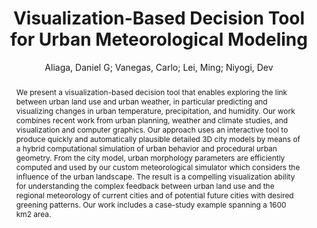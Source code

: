 ---
layout: technique
title: Visualization-Based Decision Tool for Urban Meteorological Modeling
classifications:
    system_type: "True"
    technique: "False"
    design_study: "False"
    evaluation: "False"
    data: "False"
    analysis: "False"
    generation: "False"
    curation_and_transformation: "False"
    management: "False"
    modeling: "False"
    urban_analysis: "True"
    visualization: "True"
    sunlight_access: "False"
    wind_ventilation: "False"
    view_impact: "False"
    energy: "False"
    damage_and_disaster_management: "False"
    climate: "True"
    sound: "False"
    property_cadastre: "False"
    other_use: "False"
    lookup: "False"
    browse: "True"
    locate: "False"
    explore: "True"
    identify: "True"
    compare: "True"
    summarize: "False"
    distribution: "True"
    trends: "False"
    outliers: "False"
    extremes: "True"
    features: "True"
    target_discovery: "False"
    target_access: "False"
    spatial_relation: "False"
    buildings: "True"
    streets: "True"
    nature: "True"
    uniform_discretization: "True"
    structural_subdivision: "False"
    univariate: "False"
    multivariate: "True"
    volumetric: "False"
    temporal: "True"
    sensing: "False"
    statistical: "False"
    simulation_based: "True"
    learning_based: "False"
    surveyed: "False"
    site: "False"
    block: "False"
    multi_block: "True"
    city: "True"
    va_wo_model: "False"
    post_model: "True"
    model_integrated: "False"
    assisted_models: "False"
    overlay: "True"
    embedded: "False"
    linked: "False"
    temporal_jx: "False"
    spatial_jx: "False"
    filter: "False"
    aggregate: "False"
    embed: "False"
    glyphs: "False"
    bar_charts: "False"
    scatterplots: "False"
    matrix: "False"
    parallel_coordinates: "False"
    map_2d: "True"
    map_3d: "True"
    walking: "False"
    steering: "False"
    selection_based: "False"
    manipulation_based: "True"
    distortion: "False"
    ghosting: "False"
    culling: "False"
    birds_view: "True"
    multi_view: "False"
    assisted_steering: "False"
    other: "False"
    vr_cave: "False"
    ar: "False"
    desktop: "True"
    mobile: "False"
    case_study: "True"
    user_study: "False"
    statistical_evaluation: "False"
    expert_interviews: "False"
key: "75AEKVKL"
item_type: "journalArticle"
publication_year: "2013.0"
author: "Aliaga, Daniel G; Vanegas, Carlo; Lei, Ming; Niyogi, Dev"
title: "Visualization-Based Decision Tool for Urban Meteorological Modeling"
publication_title: "Environment and Planning B: Planning and Design"
isbn: "nan"
issn: "0265-8135, 1472-3417"
doi: "10.1068/b38084"
url: "http://journals.sagepub.com/doi/10.1068/b38084"
abstract_note: "We present a visualization-based decision tool that enables exploring the link between urban land use and urban weather, in particular predicting and visualizing changes in urban temperature, precipitation, and humidity. Our work combines recent work from urban planning, weather and climate studies, and visualization and computer graphics. Our approach uses an interactive tool to produce quickly and automatically plausible detailed 3D city models by means of a hybrid computational simulation of urban behavior and procedural urban geometry. From the city model, urban morphology parameters are efficiently computed and used by our custom meteorological simulator which considers the influence of the urban landscape. The result is a compelling visualization ability for understanding the complex feedback between urban land use and the regional meteorology of current cities and of potential future cities with desired greening patterns. Our work includes a case-study example spanning a 1600 km               2               area."
date_added: "2024-01-11 21:06:24"
date_modified: "2024-01-11 21:06:24"
access_date: "2024-01-11 21:06:24"
pages: "271-288"
num_pages: "nan"
issue: "2"
volume: "40"
number_of_volumes: "nan"
journal_abbreviation: "Environ Plann B Plann Des"
short_title: "nan"
series: "nan"
series_number: "nan"
series_text: "nan"
series_title: "nan"
publisher: "nan"
place: "nan"
language: "en"
rights: "nan"
type: "nan"
archive: "nan"
archive_location: "nan"
library_catalog: "DOI.org (Crossref)"
call_number: "nan"
extra: "nan"
notes: "nan"
file_attachments: ""
link_attachments: ""
manual_tags: "nan"
automatic_tags: "nan"
editor: "nan"
series_editor: "nan"
translator: "nan"
contributor: "nan"
attorney_agent: "nan"
book_author: "nan"
cast_member: "nan"
commenter: "nan"
composer: "nan"
cosponsor: "nan"
counsel: "nan"
interviewer: "nan"
producer: "nan"
recipient: "nan"
reviewed_author: "nan"
scriptwriter: "nan"
words_by: "nan"
guest: "nan"
number: "nan"
edition: "nan"
running_time: "nan"
scale: "nan"
medium: "nan"
artwork_size: "nan"
filing_date: "nan"
application_number: "nan"
assignee: "nan"
issuing_authority: "nan"
country: "nan"
meeting_name: "nan"
conference_name: "nan"
court: "nan"
references: "nan"
reporter: "nan"
legal_status: "nan"
priority_numbers: "nan"
programming_language: "nan"
version: "nan"
system: "nan"
code: "nan"
code_number: "nan"
section: "nan"
session: "nan"
committee: "nan"
history: "nan"
legislative_body: "nan"
abstract: "We present a visualization-based decision tool that enables exploring the link between urban land use and urban weather, in particular predicting and visualizing changes in urban temperature, precipitation, and humidity. Our work combines recent work from urban planning, weather and climate studies, and visualization and computer graphics. Our approach uses an interactive tool to produce quickly and automatically plausible detailed 3D city models by means of a hybrid computational simulation of urban behavior and procedural urban geometry. From the city model, urban morphology parameters are efficiently computed and used by our custom meteorological simulator which considers the influence of the urban landscape. The result is a compelling visualization ability for understanding the complex feedback between urban land use and the regional meteorology of current cities and of potential future cities with desired greening patterns. Our work includes a case-study example spanning a 1600 km2 area."
---